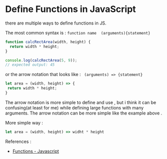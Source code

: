 # Define Functions in JavaScript

there are multiple ways to define functions in JS.

The most common syntax is :
```function name  (arguments){statement} ```

``` js
function calcRectArea(width, height) {
  return width * height;
}

console.log(calcRectArea(5, 9));
// expected output: 45
``` 


or the arrow notation that looks like :
``` (arguments) => {statement}```

``` js 
let area = (width, height) => {
 return width * height;
}

```

The arrow notation is more simple to define and use , but i think it can be confusing(at least for me) while defining large functions with many arguments.
The arrow notation can be more simple like the example above .


More simple way :
``` js
let area = (width, height) => widht * height 

```

References :
 - [Functions - Javascript](https://developer.mozilla.org/en-US/docs/Web/JavaScript/Guide/Functions)
